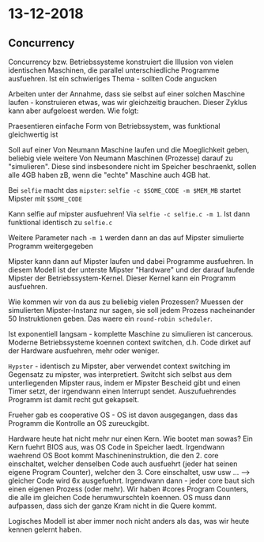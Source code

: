 # 13-12-2018

<!--TOC-->

## Concurrency

Concurrency bzw. Betriebssysteme konstruiert die Illusion von vielen identischen Maschinen, die parallel unterschiedliche Programme ausfuehren. Ist ein schwieriges Thema - sollten Code angucken

Arbeiten unter der Annahme, dass sie selbst auf einer solchen Maschine laufen - konstruieren etwas, was wir gleichzeitig brauchen. Dieser Zyklus kann aber aufgeloest werden. Wie folgt:

Praesentieren einfache Form von Betriebssystem, was funktional gleichwertig ist

Soll auf einer Von Neumann Maschine laufen und die Moeglichkeit geben, beliebig viele weitere Von Neumann Maschinen (Prozesse) darauf zu "simulieren". Diese sind insbesondere nicht im Speicher beschraenkt, sollen alle 4GB haben zB, wenn die "echte" Maschine auch 4GB hat. 

Bei `selfie` macht das `mipster`: `selfie -c $SOME_CODE -m $MEM_MB` startet Mipster mit `$SOME_CODE`

Kann selfie auf mipster ausfuehren! Via `selfie -c selfie.c -m 1`. Ist dann funktional identisch zu `selfie.c`

Weitere Parameter nach `-m 1` werden dann an das auf Mipster simulierte Programm weitergegeben

Mipster kann dann auf Mipster laufen und dabei Programme ausfuehren. In diesem Modell ist der unterste Mipster "Hardware" und der darauf laufende Mipster der Betriebssystem-Kernel. Dieser Kernel kann ein Programm ausfuehren.

Wie kommen wir von da aus zu beliebig vielen Prozessen? Muessen der simulierten Mipster-Instanz nur sagen, sie soll jedem Prozess nacheinander 50 Instruktionen geben. Das waere ein `round-robin scheduler`.

Ist exponentiell langsam - komplette Maschine zu simulieren ist cancerous. Moderne Betriebssysteme koennen context switchen, d.h. Code dirket auf der Hardware ausfuehren, mehr oder weniger.

`Hypster` - identisch zu Mipster, aber verwendet context switching im Gegensatz zu mipster, was interpretiert. Switcht sich selbst aus dem unterliegenden Mipster raus, indem er Mipster Bescheid gibt und einen Timer setzt, der irgendwann einen Interrupt sendet. Auszufuehrendes Programm ist damit recht gut gekapselt.

Frueher gab es cooperative OS - OS ist davon ausgegangen, dass das Programm die Kontrolle an OS zureuckgibt.

Hardware heute hat nicht mehr nur einen Kern. Wie bootet man sowas? Ein Kern fuehrt BIOS aus, was OS Code in Speicher laedt. Irgendwann waehrend OS Boot kommt Maschineninstruktion, die den 2. core einschaltet, welcher denselben Code auch ausfuehrt (jeder hat seinen eigene Program Counter), welcher den 3. Core einschaltet, usw usw ... --> gleicher Code wird 6x ausgefuehrt. Irgendwann dann - jeder core baut sich einen eigenen Prozess (oder mehr). Wir haben #cores Program Counters, die alle im gleichen Code herumwurschteln koennen. OS muss dann aufpassen, dass sich der ganze Kram nicht in die Quere kommt.

Logisches Modell ist aber immer noch nicht anders als das, was wir heute kennen gelernt haben.
